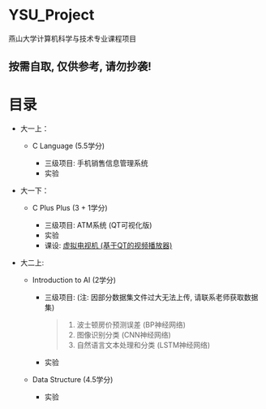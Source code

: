 # YSU_Project

燕山大学计算机科学与技术专业课程项目

**按需自取, 仅供参考, 请勿抄袭!**
---
# 目录

- 大一上：
    - C Language (5.5学分)

      - 三级项目: 手机销售信息管理系统
      - 实验

- 大一下：
    - C Plus Plus (3 + 1学分)

      - 三级项目: ATM系统 (QT可视化版)
      - 实验
      - 课设: [虚拟电视机 (基于QT的视频播放器)](https://github.com/LeeJc02/Qt_Player)

- 大二上: 
    - Introduction to AI (2学分)

      - 三级项目: (注: 因部分数据集文件过大无法上传, 请联系老师获取数据集)

        > 1. 波士顿房价预测误差 (BP神经网络)
        > 2. 图像识别分类 (CNN神经网络)
        > 3. 自然语言文本处理和分类 (LSTM神经网络)

      - 实验 
  
    - Data Structure (4.5学分)
      - 实验
 